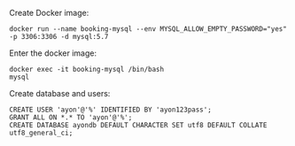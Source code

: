 Create Docker image:
```
docker run --name booking-mysql --env MYSQL_ALLOW_EMPTY_PASSWORD="yes" -p 3306:3306 -d mysql:5.7
```

Enter the docker image:
```
docker exec -it booking-mysql /bin/bash
mysql
```

Create database and users:
```
CREATE USER 'ayon'@'%' IDENTIFIED BY 'ayon123pass'; 
GRANT ALL ON *.* TO 'ayon'@'%';
CREATE DATABASE ayondb DEFAULT CHARACTER SET utf8 DEFAULT COLLATE utf8_general_ci;
```